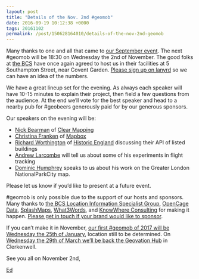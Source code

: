 ```yaml
--- 
layout: post
title: "Details of the Nov. 2nd #geomob"
date: 2016-09-19 10:12:38 +0000
tags: 20161102
permalink: /post/150628164010/details-of-the-nov-2nd-geomob
---
```

Many thanks to one and all that came to [our September event](http://geomobldn.org/post/148317905840/back-at-the-bcs-for-the-7th-sept-geomob). The next #geomob will be 18:30 on Wednesday the 2nd of November. The good folks at [the BCS](http://www.bcs.org/) have once again agreed to host us in their facilities at 5 Southampton Street, near Covent Garden. [Please sign up on lanyrd](http://lanyrd.com/2016/geomob-november/) so we can have an idea of the numbers. 

We have a great lineup set for the evening. As always each speaker will have 10-15 minutes to explain their project, then field a few questions from the audience. At the end we’ll vote for the best speaker and head to a nearby pub for #geobeers generously paid for by our generous sponsors.

Our speakers on the evening will be:

*   [Nick Bearman](https://twitter.com/NickBearmanUK) of [Clear Mapping](http://www.clearmapping.co.uk/)
*   [Christina Franken](https://twitter.com/DScientificly) of [Mapbox](https://www.mapbox.com/)
*   [Richard Worthington](https://www.linkedin.com/in/richard-worthington-3589bb42) of [Historic England](https://historicengland.org.uk/) discussing their API of listed buildings
*   [Andrew Larcombe](https://twitter.com/andrewl) will tell us about some of his experiments in flight tracking
*   [Dominic Humphrey](https://twitter.com/dominijk) speaks to us about his work on the Greater London NationalParkCity map.

Please let us know if you’d like to present at a future event.

#geomob is only possible due to the support of our hosts and sponsors. Many thanks to [the BCS Location Information Specialist Group](http://geospatial.bcs.org/lisg/), [OpenCage Data](https://geocoder.opencagedata.com/), [SplashMaps](http://www.splash-maps.com/), [What3Words](http://what3words.com/), and [KnowWhere Consulting](http://knowwhereconsulting.co.uk/) for making it happen. [Please get in touch if your brand would like to sponsor](http://geomobldn.org/sponsorship). 

If you can’t make it in November, [our first #geomob of 2017 will be Wednesday the 25th of January](http://lanyrd.com/2017/geomob/), location still to be determined. On [Wednesday the 29th of March we’ll be back the Geovation Hub](http://lanyrd.com/2017/geomob-march/) in Clerkenwell. 

See you all on November 2nd,

[Ed](https://twitter.com/freyfogle)